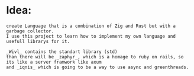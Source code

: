 # Idea:
    create Language that is a combination of Zig and Rust but with a garbage collector.
    I use this project to learn how to implement my own language and usefull librarys for it.

    _Wivl_ contains the standart library (std) 
    than there will be _zaphyr_, which is a homage to ruby on rails, so its like a server framwork like axum
    and _iqnis_ which is going to be a way to use async and greenthreads.
